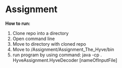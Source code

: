# Assignment

**How to run:**
1. Clone repo into a directory
2. Open command line
3. Move to directory with cloned repo
4. Move to /Assignment/Assignment_The_Hyve/bin
5. run program by using command: java -cp . HyveAssignment.HyveDecoder [nameOfInputFile]
